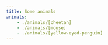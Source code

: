 ```yaml
---
title: Some animals
animals:
    - ./animals/[cheetah]
    - ./animals/[mouse]
    - ./animals/[yellow-eyed-penguin]
---
```

